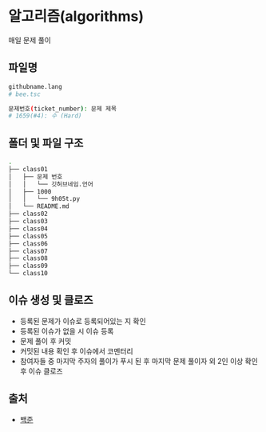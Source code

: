 # 알고리즘(algorithms)

매일 문제 풀이

## 파일명

```bash
githubname.lang
# bee.tsc
```

```bash
문제번호(ticket_number): 문제 제목
# 1659(#4): 수 (Hard)
```

## 폴더 및 파일 구조

```bash
.
├── class01
│   ├── 문제 번호
│   │   └── 깃허브네임.언어
│   ├── 1000
│   │   └── 9h05t.py
│   └── README.md
├── class02
├── class03
├── class04
├── class05
├── class06
├── class07
├── class08
├── class09
└── class10
```

## 이슈 생성 및 클로즈
- 등록된 문제가 이슈로 등록되어있는 지 확인
- 등록된 이슈가 없을 시 이슈 등록
- 문제 풀이 후 커밋
- 커밋된 내용 확인  후 이슈에서 코멘터리
- 참여자들 중 마지막 주자의 풀이가 푸시 된 후 마지막 문제 풀이자 외 2인 이상 확인 후 이슈 클로즈   


## 출처
- [백준](https://www.acmicpc.net/)
